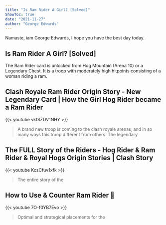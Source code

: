 ```yaml
---
title: "Is Ram Rider A Girl? [Solved]"
ShowToc: true 
date: "2021-11-27"
author: "George Edwards" 
---
```


Namaste, iam George Edwards, I hope you have the best day today.
## Is Ram Rider A Girl? [Solved]
 The Ram Rider card is unlocked from Hog Mountain (Arena 10) or a Legendary Chest. It is a troop with moderately high hitpoints consisting of a woman riding a ram.

## Clash Royale Ram Rider Origin Story - New Legendary Card | How the Girl Hog Rider became a Ram Rider
{{< youtube vktSZDV1NHY >}}
>A brand new troop is coming to the clash royale arenas, and in so many ways this troop different from others. The legendary 

## The FULL Story of the Riders - Hog Rider & Ram Rider & Royal Hogs Origin Stories | Clash Story
{{< youtube KcsCfuv1xfk >}}
>The entire story of the 

## How to Use & Counter Ram Rider 🍊
{{< youtube 7O-f0YB7Evo >}}
>Optimal and strategical placements for the 

